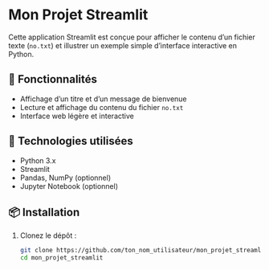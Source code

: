 # Mon Projet Streamlit

Cette application Streamlit est conçue pour afficher le contenu d’un fichier texte (`no.txt`) et illustrer un exemple simple d’interface interactive en Python.

## 🚀 Fonctionnalités

- Affichage d’un titre et d’un message de bienvenue
- Lecture et affichage du contenu du fichier `no.txt`
- Interface web légère et interactive

## 🧰 Technologies utilisées

- Python 3.x
- Streamlit
- Pandas, NumPy (optionnel)
- Jupyter Notebook (optionnel)

## 📦 Installation

1. Clonez le dépôt :
   ```bash
   git clone https://github.com/ton_nom_utilisateur/mon_projet_streamlit.git
   cd mon_projet_streamlit
